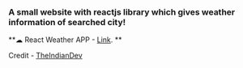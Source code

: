 ### A small website with reactjs library which gives weather information of searched city!

**☁ React Weather APP - [Link](http://KaranPatel1005.github.io/react-weather-app). **

Credit - [TheIndianDev](https://www.youtube.com/c/TheIndianDev)
